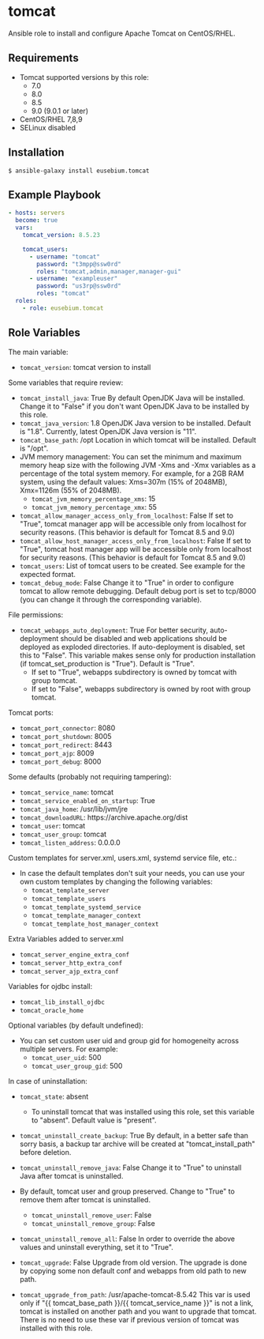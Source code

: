 tomcat
===================

Ansible role to install and configure Apache Tomcat on CentOS/RHEL.


Requirements
------------
* Tomcat supported versions by this role:
  * 7.0
  * 8.0
  * 8.5
  * 9.0 (9.0.1 or later)
* CentOS/RHEL 7,8,9
* SELinux disabled

Installation
------------
```
$ ansible-galaxy install eusebium.tomcat
```

Example Playbook
----------------
```yaml
- hosts: servers
  become: true
  vars:
    tomcat_version: 8.5.23

    tomcat_users:
      - username: "tomcat"
        password: "t3mpp@ssw0rd"
        roles: "tomcat,admin,manager,manager-gui"
      - username: "exampleuser"
        password: "us3rp@ssw0rd"
        roles: "tomcat"
  roles:
    - role: eusebium.tomcat
```

Role Variables
--------------
The main variable:
- `tomcat_version`: tomcat version to install

Some variables that require review:
- `tomcat_install_java`: True
By default OpenJDK Java will be installed. Change it to "False" if you don't want OpenJDK Java to be installed by this role.
- `tomcat_java_version`: 1.8
OpenJDK Java version to be installed. Default is "1.8". Currently, latest OpenJDK Java version is "11".
- `tomcat_base_path`: /opt
Location in which tomcat will be installed. Default is "/opt".
- JVM memory management:
You can set the minimum and maximum memory heap size with the following JVM -Xms and -Xmx variables as a percentage of the total system memory. For example, for a 2GB RAM system, using the default values: Xms=307m (15% of 2048MB), Xmx=1126m (55% of 2048MB).
  * `tomcat_jvm_memory_percentage_xms`: 15
  * `tomcat_jvm_memory_percentage_xmx`: 55
- `tomcat_allow_manager_access_only_from_localhost`: False
If set to "True", tomcat manager app will be accessible only from localhost for security reasons. (This behavior is default for Tomcat 8.5 and 9.0)
- `tomcat_allow_host_manager_access_only_from_localhost`: False
If set to "True", tomcat host manager app will be accessible only from localhost for security reasons. (This behavior is default for Tomcat 8.5 and 9.0)
- `tomcat_users`: List of tomcat users to be created. See example for the expected format.
- `tomcat_debug_mode`: False
Change it to "True" in order to configure tomcat to allow remote debugging. Default debug port is set to tcp/8000 (you can change it through the corresponding variable).

File permissions:
- `tomcat_webapps_auto_deployment`: True
For better security, auto-deployment should be disabled and web applications should be deployed as exploded directories. If auto-deployment is disabled, set this to "False". This variable makes sense only for production installation (if tomcat_set_production is "True"). Default is "True".
  * If set to "True", webapps subdirectory is owned by tomcat with group tomcat.
  * If set to "False", webapps subdirectory is owned by root with group tomcat.

Tomcat ports:
- `tomcat_port_connector`: 8080
- `tomcat_port_shutdown`: 8005
- `tomcat_port_redirect`: 8443
- `tomcat_port_ajp`: 8009
- `tomcat_port_debug`: 8000

Some defaults (probably not requiring tampering):
- `tomcat_service_name`: tomcat
- `tomcat_service_enabled_on_startup`: True
- `tomcat_java_home`: /usr/lib/jvm/jre
- `tomcat_downloadURL`: https://<i></i>archive.apache.org/dist
- `tomcat_user`: tomcat
- `tomcat_user_group`: tomcat
- `tomcat_listen_address`: 0.0.0.0

Custom templates for server.xml, users.xml, systemd service file, etc.:
- In case the default templates don't suit your needs, you can use your own custom templates by changing the following variables:
  * `tomcat_template_server`
  * `tomcat_template_users`
  * `tomcat_template_systemd_service`
  * `tomcat_template_manager_context`
  * `tomcat_template_host_manager_context`

Extra Variables added to server.xml
  * `tomcat_server_engine_extra_conf`
  * `tomcat_server_http_extra_conf`
  * `tomcat_server_ajp_extra_conf`

Variables for ojdbc install:
  * `tomcat_lib_install_ojdbc`
  * `tomcat_oracle_home`

Optional variables (by default undefined):
- You can set custom user uid and group gid for homogeneity across multiple servers. For example:
  * `tomcat_user_uid`: 500
  * `tomcat_user_group_gid`: 500

In case of uninstallation:
- `tomcat_state`: absent
  * To uninstall tomcat that was installed using this role, set this variable to "absent". Default value is "present".
- `tomcat_uninstall_create_backup`: True
By default, in a better safe than sorry basis, a backup tar archive will be created at "tomcat_install_path" before deletion.
- `tomcat_uninstall_remove_java`: False
Change it to "True" to uninstall Java after tomcat is uninstalled.
- By default, tomcat user and group preserved. Change to "True" to remove them after tomcat is uninstalled.
  * `tomcat_uninstall_remove_user`: False
  * `tomcat_uninstall_remove_group`: False
- `tomcat_uninstall_remove_all`: False
In order to override the above values and uninstall everything, set it to "True".

- `tomcat_upgrade`: False
Upgrade from old version. The upgrade is done by copying some non default conf and webapps from old path to new path.

- `tomcat_upgrade_from_path`: /usr/apache-tomcat-8.5.42
This var is used only if "{{ tomcat_base_path }}/{{ tomcat_service_name }}" is not a link, tomcat is installed on another path and you want to upgrade that tomcat. There is no need to use these var if previous version of tomcat was installed with this role.
